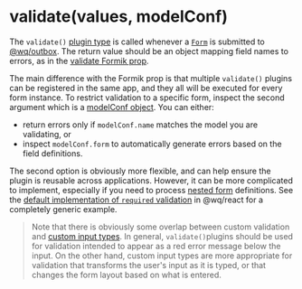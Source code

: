 # validate(values, modelConf)

The `validate()` [plugin type] is called whenever a [`Form`][Form] is submitted to [@wq/outbox].  The return value should be an object mapping field names to errors, as in the [validate Formik prop][validate-prop].

The main difference with the Formik prop is that multiple `validate()` plugins can be registered in the same app, and they all will be executed for every form instance.  To restrict validation to a specific form, inspect the second argument which is a [modelConf object][@wq/model].   You can either:
 - return errors only if `modelConf.name` matches the model you are validating, or
 - inspect `modelConf.form` to automatically generate errors based on the field definitions.

The second option is obviously more flexible, and can help ensure the plugin is reusable across applications.  However, it can be more complicated to implement, especially if you need to process [nested form] definitions.  See the [default implementation of `required` validation][validate-example] in @wq/react for a completely generic example.

> Note that there is obviously some overlap between custom validation and [custom input types][custom-input].  In general, `validate()`plugins should be used for validation intended to appear as a red error message below the input.  On the other hand, custom input types are more appropriate for validation that transforms the user's input as it is typed, or that changes the form layout based on what is entered.

[plugin type]: ./index.md
[@wq/outbox]: ../@wq/outbox.md
[@wq/model]: ../@wq/model.md
[Form]: ../components/Form.md
[nested form]: ../guides/implement-repeating-nested-forms.md
[custom-input]: ../guides/define-a-custom-input-type.md

[validate-example]: https://github.com/wq/wq.app/blob/main/packages/react/src/validate.js

[validate-prop]: https://formik.org/docs/guides/validation#validate
